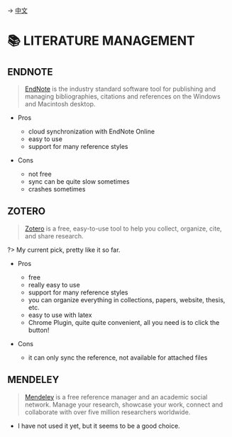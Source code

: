 -> [中文](/DEVENV/LITERATURE/literature-cn.md)

# 📚 LITERATURE MANAGEMENT

## ENDNOTE
> [EndNote](https://www.endnote.com/) is the industry standard software tool for publishing and managing bibliographies, citations and references on the Windows and Macintosh desktop.

- Pros
  - cloud synchronization with EndNote Online
  - easy to use
  - support for many reference styles

- Cons
  - not free
  - sync can be quite slow sometimes
  - crashes sometimes

## ZOTERO
> [Zotero](https://www.zotero.org/) is a free, easy-to-use tool to help you collect, organize, cite, and share research.

?> My current pick, pretty like it so far.

- Pros
  - free
  - really easy to use
  - support for many reference styles
  - you can organize everything in collections, papers, website, thesis, etc.
  - easy to use with latex
  - Chrome Plugin, quite quite convenient, all you need is to click the button!

- Cons
  - it can only sync the reference, not available for attached files

## MENDELEY
> [Mendeley](https://www.mendeley.com/) is a free reference manager and an academic social network. Manage your research, showcase your work, connect and collaborate with over five million researchers worldwide.

- I have not used it yet, but it seems to be a good choice.